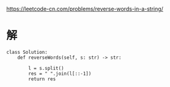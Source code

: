 https://leetcode-cn.com/problems/reverse-words-in-a-string/

# 解

```python3
class Solution:
    def reverseWords(self, s: str) -> str:
        
        l = s.split()
        res = " ".join(l[::-1])
        return res
        
```
